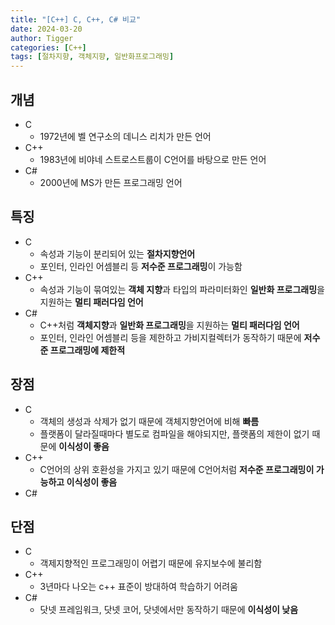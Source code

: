 ```yaml
---
title: "[C++] C, C++, C# 비교"
date: 2024-03-20
author: Tigger
categories: [C++]
tags: [절차지향, 객체지향, 일반화프로그래밍]
---
```


## 개념
+ C
  + 1972년에 벨 연구소의 데니스 리치가 만든 언어
+ C++
  + 1983년에 비야네 스트로스트룹이 C언어를 바탕으로 만든 언어
+ C#
  + 2000년에 MS가 만든 프로그래밍 언어

## 특징
+ C
  + 속성과 기능이 분리되어 있는 **절차지향언어**
  + 포인터, 인라인 어셈블리 등 **저수준 프로그래밍**이 가능함
+ C++
  + 속성과 기능이 묶여있는 **객체 지향**과 타입의 파라미터화인 **일반화 프로그래밍**을 지원하는 **멀티 패러다임 언어** 
+ C#
  + C++처럼 **객체지향**과 **일반화 프로그래밍**을 지원하는 **멀티 패러다임 언어**
  + 포인터, 인라인 어셈블리 등을 제한하고 가비지컬렉터가 동작하기 때문에 **저수준 프로그래밍에 제한적**

## 장점
+ C
  + 객체의 생성과 삭제가 없기 때문에 객체지향언어에 비해 **빠름**
  + 플랫폼이 달라질때마다 별도로 컴파일을 해야되지만, 플랫폼의 제한이 없기 때문에 **이식성이 좋음**
+ C++
  + C언어의 상위 호환성을 가지고 있기 때문에 C언어처럼 **저수준 프로그래밍이 가능하고 이식성이 좋음**
+ C#

## 단점
+ C
  + 객제지향적인 프로그래밍이 어렵기 때문에 유지보수에 불리함
+ C++
  + 3년마다 나오는 c++ 표준이 방대하여 학습하기 어려움
+ C#
  + 닷넷 프레임워크, 닷넷 코어, 닷넷에서만 동작하기 때문에 **이식성이 낮음**